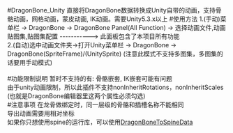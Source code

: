 #DragonBone_Unity
直接将DragonBone数据转换成Unity自带的动画，支持骨骼动画，网格动画，蒙皮动画, IK动画。需要Unity5.3.x以上
#使用方法
1.(手动)菜单栏 -> DragonBone -> DragonBone Panel(All Function) -> 选择动画文件,动画贴图集,贴图集配置 -----------> 此面板包含了本项目所有功能<br/> 
2.(自动)选中动画文件夹->打开Unity菜单栏 -> DragonBone -> DragonBone(SpriteFrame)/(UnitySprite)  (注意此模式不支持多图集，多图集的话要用手动模式)<br/>     
#功能限制说明
暂时不支持的有: 骨骼嵌套, IK嵌套可能有问题<br/>
由于unity动画限制，所以此插件不支持nonInheritRotations，nonInheritScales (也就是DragonBone编辑器里这两个属性必须勾选)<br/>
#注意事项
在龙骨做绑定时，同一层级的骨骼和插槽名称不能相同<br/>
导出动画需要用相对坐标<br/>
如果你只想使用spine的运行库，可以使用[DragonBoneToSpineData](http://git.oschina.net/bingheliefeng/DragonBoneToSpineData)